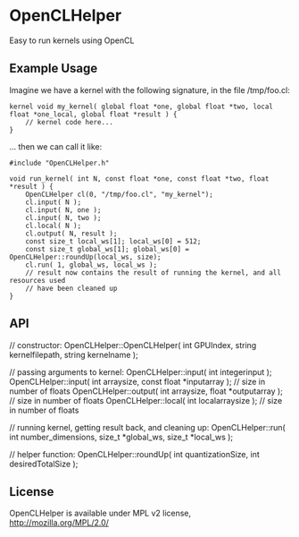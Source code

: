 OpenCLHelper
============

Easy to run kernels using OpenCL

Example Usage
-------------

Imagine we have a kernel with the following signature, in the file /tmp/foo.cl:

    kernel void my_kernel( global float *one, global float *two, local float *one_local, global float *result ) {
        // kernel code here...
    }

... then we can call it like:

    #include "OpenCLHelper.h"

    void run_kernel( int N, const float *one, const float *two, float *result ) {
        OpenCLHelper cl(0, "/tmp/foo.cl", "my_kernel");
        cl.input( N );
        cl.input( N, one );
        cl.input( N, two );
        cl.local( N );
        cl.output( N, result );
        const size_t local_ws[1]; local_ws[0] = 512;
        const size_t global_ws[1]; global_ws[0] = OpenCLHelper::roundUp(local_ws, size);
        cl.run( 1, global_ws, local_ws );
        // result now contains the result of running the kernel, and all resources used
        // have been cleaned up
    }

API
---

// constructor:
OpenCLHelper::OpenCLHelper( int GPUIndex, string kernelfilepath, string kernelname );

// passing arguments to kernel:
OpenCLHelper::input( int integerinput );
OpenCLHelper::input( int arraysize, const float *inputarray ); // size in number of floats
OpenCLHelper::output( int arraysize, float *outputarray ); // size in number of floats
OpenCLHelper::local( int localarraysize ); // size in number of floats

// running kernel, getting result back, and cleaning up:
OpenCLHelper::run( int number_dimensions, size_t *global_ws, size_t *local_ws );

// helper function:
OpenCLHelper::roundUp( int quantizationSize, int desiredTotalSize );

License
-------

OpenCLHelper is available under MPL v2 license, http://mozilla.org/MPL/2.0/

